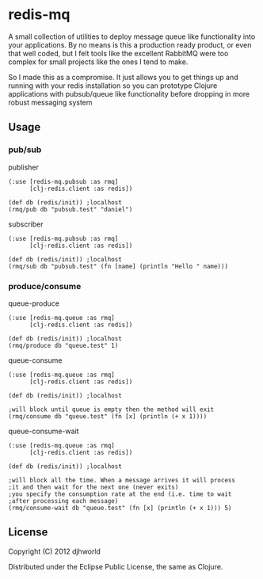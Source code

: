 # redis-mq

A small collection of utilities to deploy message queue like
functionality into your applications. By no means is this a production
ready product, or even that well coded, but I felt tools like the
excellent RabbitMQ were too complex for small projects like the ones I
tend to make.

So I made this as a compromise. It just allows you to get things up
and running with your redis installation so you can prototype Clojure
applications with pubsub/queue like functionality before dropping in
more robust messaging system

## Usage

### pub/sub
publisher

    (:use [redis-mq.pubsub :as rmq]
          [clj-redis.client :as redis])
          
    (def db (redis/init)) ;localhost
    (rmq/pub db "pubsub.test" "daniel")
    
subscriber

    (:use [redis-mq.pubsub :as rmq]
          [clj-redis.client :as redis])
          
    (def db (redis/init)) ;localhost
    (rmq/sub db "pubsub.test" (fn [name] (println "Hello " name)))
 
### produce/consume
queue-produce

    (:use [redis-mq.queue :as rmq]
          [clj-redis.client :as redis])
          
    (def db (redis/init)) ;localhost
    (rmq/produce db "queue.test" 1)
    
queue-consume

    (:use [redis-mq.queue :as rmq]
          [clj-redis.client :as redis])
          
    (def db (redis/init)) ;localhost
    
    ;will block until queue is empty then the method will exit
    (rmq/consume db "queue.test" (fn [x] (println (+ x 1))))
    
queue-consume-wait

    (:use [redis-mq.queue :as rmq]
          [clj-redis.client :as redis])
          
    (def db (redis/init)) ;localhost
    
    ;will block all the time. When a message arrives it will process
    ;it and then wait for the next one (never exits)
    ;you specify the consumption rate at the end (i.e. time to wait
    ;after processing each message)
    (rmq/consume-wait db "queue.test" (fn [x] (println (+ x 1))) 5)
 
## License

Copyright (C) 2012 djhworld

Distributed under the Eclipse Public License, the same as Clojure.
